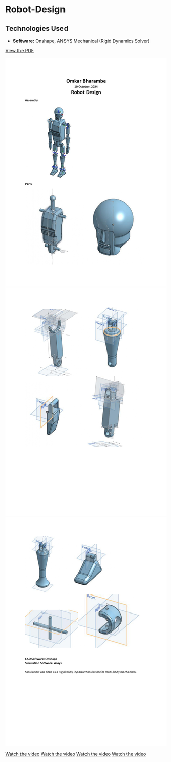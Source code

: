 ﻿# Robot-Design
## Technologies Used


- **Software:** Onshape, ANSYS Mechanical (Rigid Dynamics Solver)

[View the PDF](https://github.com/OmkarBharambe/Robot-Design/blob/main/design%20report.pdf)

![Alt text](https://github.com/OmkarBharambe/Robot-Design/blob/main/design%20report_page-0001.jpg)
![Alt text](https://github.com/OmkarBharambe/Robot-Design/blob/main/design%20report_page-0002.jpg)
![Alt text](https://github.com/OmkarBharambe/Robot-Design/blob/main/design%20report_page-0003.jpg)


[Watch the video](https://github.com/OmkarBharambe/Robot-Design/blob/main/Simulation%20Recordings/cleaning%20table%201.mp4)
[Watch the video](https://github.com/OmkarBharambe/Robot-Design/blob/main/Simulation%20Recordings/dishwashing%201.mp4)
[Watch the video](https://github.com/OmkarBharambe/Robot-Design/blob/main/Simulation%20Recordings/mopping%20floor%201.mp4)
[Watch the video](https://github.com/OmkarBharambe/Robot-Design/blob/main/Simulation%20Recordings/petting%201.mp4)



